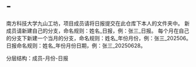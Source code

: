 # -
南方科技大学九山工坊，项目成员请将日报提交在此仓库下本人的文件夹中。
新成员请新建自己的分支，命名规则：姓名_日报，例：张三_日报。
每个月在自己的分支下新建一个当月的分支，命名规则：姓名_年份月份，例：张三_202506。
日报命名规则：姓名_年份月份日期，例：张三_20250628。

分层结构：成员-月份-日报
